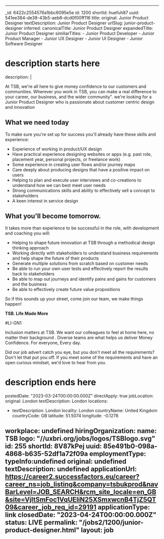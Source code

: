 
---
_id: 6422c2554576a1bbc6095e5e 
id: 1200
shortId: huefuh87
uuid: 541ee384-de38-43b5-aeb8-dcd0f00ff116
title:
  original: Junior Product Designer
  textDescription: Junior Product Designer
  urlSlug: junior-product-designer
  inferred:
    canonicalTitle: Junior Product Designer
    expandedTitle: Junior Product Designer
    similiarTitles: 
      - Junior Product Developer
      - Junior Product Manager
      - Junior UX Designer
      - Junior UI Designer
      - Junior Software Designer
# description starts here
description: | 
  <p>At TSB, we're all here to give money confidence to our customers and communities. Wherever you work in TSB, you can make a real difference to your career, our business, and the wider community". we're looking for a Junior Product Designer who is passionate about customer centric design and innovation</p>
<h2 id="what-we-need-today">What we need today</h2>
<p>To make sure you're set up for success you'll already have these skills and experience:</p>
<ul>
<li>Experience of working in product/UX design</li>
<li>Have practical experience designing websites or apps (e.g. past role, placement year, personal projects, or freelance work)</li>
<li>Some experience in creating user flows and/or journey maps</li>
<li>Care deeply about producing designs that have a positive impact on users</li>
<li>Helping to plan and execute user interviews and co-creations to understand how we can best meet user needs</li>
<li>Strong communications skills and ability to effectively sell a concept to stakeholders</li>
<li>A keen interest in service design</li>
</ul>
<h2 id="what-youll-become-tomorrow">What you'll become tomorrow.</h2>
<p>It takes more than experience to be successful in the role, with development and coaching you will:</p>
<ul>
<li>Helping to shape future innovation at TSB through a methodical design thinking approach</li>
<li>Working directly with stakeholders to understand business requirements and help shape the future of their products</li>
<li>Generate multiple solutions from scratch based on customer needs</li>
<li>Be able to run your own user tests and effectively report the results back to stakeholders</li>
<li>Be able to map out journeys and identify pains and gains for customers and the business</li>
<li>Be able to effectively create future value propositions</li>
</ul>
<p>So if this sounds up your street, come join our team, we make things happen!</p>
<p><strong>TSB. Life Made More</strong></p>
<p>#LI-GN1</p>
<p> Inclusion matters at TSB. We want our colleagues to feel at home here, no matter their background . Diverse teams are what helps us deliver Money Confidence. For everyone, Every day.</p>
<p>Did our job advert catch you eye, but you don't meet all the requirements? Don't let that put you off. If you meet some of the requirements and have an open curious mindset, we'd love to hear from you. </p>

# description ends here
postedDate: "2023-03-24T00:00:00.000Z"
directApply: true
jobLocation: 
  original: London
  textDescription: London
  locations:
  - textDescription: London
    locality: London
    countryName: United Kingdom
    countryCode: GB
    latitude: 51.5074
    longitude: -0.1278
  
  workplace: undefined
hiringOrganization:
  name: TSB
  logo: "//uxbri.org/jobs/logos/TSBlogo.svg"
  id: 255
  shortId: 8V87kPej
  uuid: 85e491b0-098a-4868-b635-52df1a72f09a
employmentType:
  typeInfo:undefined
  original: undefined
  textDescription: undefined
applicationUrl: https://career2.successfactors.eu/career?career_ns=job_listing&company=tsbukprod&navBarLevel=JOB_SEARCH&rcm_site_locale=en_GB&site=VjItSmFoc1VqUEliN25XSmxwcnB4TjZ5QT09&career_job_req_id=29191
applicationType: link
closedDate: "2023-04-24T00:00:00.000Z"
status: LIVE
permalink: "/jobs2/1200/junior-product-designer.html"
layout: job
---
